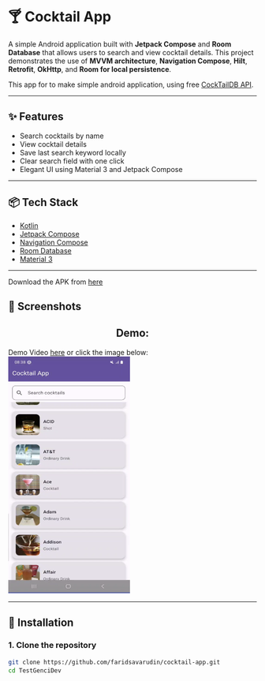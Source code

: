 # 🍸 Cocktail App

A simple Android application built with **Jetpack Compose** and **Room Database** that allows users to search and view cocktail details.
This project demonstrates the use of **MVVM architecture**, **Navigation Compose**, **Hilt**, **Retrofit**, **OkHttp**, and **Room for local persistence**.

This app for to make simple android application, using free [CockTailDB API](https://www.thecocktaildb.com/api.php).

---

## ✨ Features
- Search cocktails by name
- View cocktail details
- Save last search keyword locally
- Clear search field with one click
- Elegant UI using Material 3 and Jetpack Compose

---

## 📦 Tech Stack
- [Kotlin](https://kotlinlang.org/)
- [Jetpack Compose](https://developer.android.com/jetpack/compose)
- [Navigation Compose](https://developer.android.com/jetpack/compose/navigation)
- [Room Database](https://developer.android.com/training/data-storage/room)
- [Material 3](https://developer.android.com/jetpack/androidx/releases/compose-material3)

---

Download the APK from [here](https://drive.google.com/file/d/1U0lJqZUzxe8kcsXKyNbtXRoiQvA_EZtL/view?usp=sharing)
## 📸 Screenshots
<h2 align="center"><b>Demo:</b></h2>
Demo Video <a href="https://drive.google.com/file/d/1FKBte7dbiua8fa0IZgaQVssEiFIWLkcd/view?usp=sharing">here</a> or click the image below:<br>
<a href="https://drive.google.com/file/d/1FKBte7dbiua8fa0IZgaQVssEiFIWLkcd/view?usp=sharing">
  <img src="assets/thumbnail.png" alt="Demo Video" width="247" height="480"/>
</a>

---

## 🚀 Installation

### 1. Clone the repository
```bash
git clone https://github.com/faridsavarudin/cocktail-app.git
cd TestGenciDev